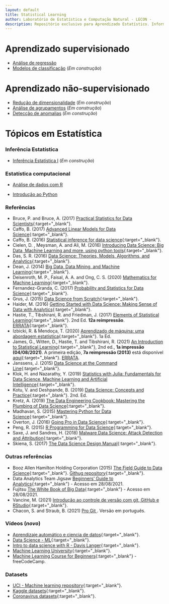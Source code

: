 ```yaml
---
layout: default
title: Statistical Learning
author: Laboratório de Estatística e Computação Natural - LECON -
description: Repositório exclusivo para Aprendizado Estatístico. Informações sobre métodos, modelagem estatística, códigos em R e Python, datasets e entre outros.
---
```


# Aprendizado supervisionado

* [Análise de regressão](https://bit.ly/3jvVHvg)
* [Modelos de classificação](https://bit.ly/3jviHfA) (*Em construção*)

# Aprendizado não-supervisionado
* [Redução de dimensionalidade](https://bit.ly/3jviHfA) (*Em construção*)
* [Análise de agrupamentos](https://bit.ly/3jviHfA) (*Em construção*)
* [Detecção de anomalias](https://bit.ly/3jviHfA) (*Em construção*)

# Tópicos em Estatística

### Inferência Estatística

* [Inferência Estatística I](https://bit.ly/3jviHfA) (*Em construção*)


### Estatística computacional

* [Análise de dados com R](https://bit.ly/3jxUsLV)

* [Introdução ao Python](https://bit.ly/3sX7bfA)


### Referências

- Bruce, P. and Bruce, A. (2017) [Practical Statistics for Data Scientists](https://drive.google.com/file/d/1qzAxnbceWs4z4ABClf0rS8IUq-MZkC1M/view){:target="_blank"}.
- Caffo, B. (2017) [Advanced Linear Models for Data Science](https://bit.ly/3gIfHKT){:target="_blank"}.
- Caffo, B. (2016) [Statistical inference for data science](https://bit.ly/3qsjgbv){:target="_blank"}.
- Cielen, D. , Meysman, A. and Ali, M. (2016) [Introducing Data Science: Big Data, Machine Learning and more, using python tools](https://drive.google.com/file/d/1hbjLZrFkKi8Cp-hgn__Gzxw1ftFyCeLj/view){:target="_blank"}.
- Das, S. R. (2016) [Data Science: Theories, Models, Algorithms, and Analytics](https://drive.google.com/file/d/1B851rJrpHZJiS2p4QadLhwgXfv3_87v2/view){:target="_blank"}.
- Dean, J. (2014) [Big Data, Data Mining, and Machine Learning](https://drive.google.com/file/d/1cA9-GNgGBU22jPmCio6FFclTIz4nh9Jl/view){:target="_blank"}.
- Deisenroth, M. P., Faisal, A. A. and Ong, C. S. (2020) [Mathematics for Machine Learning](https://bit.ly/3gUa1vZ){:target="_blank"}.
- Fernandez-Granda, C. (2017) [Probability and Statistics for Data Science](https://drive.google.com/file/d/1h6ViUfuD_CE4GacHvjb0jaZTYQPhBzap/view){:target="_blank"}.
- Grus, J. (2015) [Data Science from Scratch](https://drive.google.com/file/d/19NUMa-6H-taFc92M3gDT8QxDOT2EfVCr/view){:target="_blank"}.
- Haider, M. (2016) [Getting Started with Data Science: Making Sense of Data with Analytics](https://drive.google.com/file/d/1sGXMIZw6I1lOfasY5CMJb8RoC514FOiL/view){:target="_blank"}.
- Hastie, T., Tibshirani, R. and Friedman, J. (2017) [Elements of Statistical Learning](https://stanford.io/3gPor0n){:target="_blank"}. 2nd Ed. **12a reimpressão**. [ERRATA](https://stanford.io/3wIpcPD){:target="_blank"}.
- Izbicki, R. & Mendoça, T. (2020) [Aprendizado de máquina: uma abordagem estatística](https://bit.ly/3zHVcFJ){:target="_blank"}. 1a Ed.
- James, G., Witten, D., Hastie, T. and Tibshirani, R. (2021) [An Introduction to Statistical Learning](https://stanford.io/3jTwET3){:target="_blank"}, 2nd ed., **1a impressão (04/08/2021)**. A primeira edição, **7a reimpressão (2013)** está disponível [aqui](https://bit.ly/3qjFmwz){:target="_blank"}. [ERRATA](https://www.statlearning.com/errata-first-edition).
- Janssens, J. (2015) [Data Science at the Command Line](https://drive.google.com/file/d/1xD8ejOdS37pI_ys_08zjmnt08qowtHVC/view){:target="_blank"}.
- Klok, H. and Nazarathy, Y. (2019) [Statistics with Julia: Fundamentals for Data Science, Machine Learning and Artificial Intelligence](https://drive.google.com/file/d/1usOfQ9jnFgBMvsqVzeAnc428JLa4RB_y/view){:target="_blank"}.
- Kotu, V. and Deshpande, B. (2019) [Data Science: Concepts and Practice](https://drive.google.com/file/d/1Ddfce6jp4x_IwdKfUKCyXMLEq97xzxbJ/view){:target="_blank"}. 2nd. Ed.
- Kretz, A. (2019) [The Data Engineering Cookbook: Mastering the Plumbing of Data Science](https://drive.google.com/file/d/1mV4_O5NW3wrON0X2vu5DKlr6Au3_IjN3/view){:target="_blank"}.
- Madhavan, S. (2015) [Mastering Python for Data Science](https://drive.google.com/file/d/15NQ3z_mdcrUOteHCwUc61jdChMwT4Mez/view){:target="_blank"}.
- Overton, J. (2016) [Going Pro in Data Science](https://drive.google.com/file/d/1RjgDVqs9G53QvIw4CQkt5cKyVHnWvoir/view){:target="_blank"}.
- Peng, R. (2015) [R Programming for Data Science](https://drive.google.com/file/d/1RQEjlDfGdNEWxyMxXt9OtHOtIY_oGG86/view){:target="_blank"}.
- Saxe, J. and Sandres, H. (2018) [Malware Data Science: Attack Detection and Attribution](https://drive.google.com/file/d/1jtnH_536WoWAh7XRAwnbGEmDRCzJsFee/view){:target="_blank"}.
- Skiena, S. (2017) [The Data Science Design Manual](https://drive.google.com/file/d/126LDK3z2GcvlJC0Fi_wcPYMrjbkqZUbh/view){:target="_blank"}.


### Outras referências
- Booz Allen Hamilton Holding Corporation (2015) [The Field Guide to Data Science](https://drive.google.com/file/d/1bl_j3hzFgnUxg9OSS6o4Yw9Ilpcb9NFD/view){:target="_blank"}. [Githug repository](https://github.com/booz-allen-hamilton/The-Field-Guide-to-Data-Science){:target="_blank"}.
- Data Analytics Team Jigsaw [Beginners’ Guide to Analytics](https://drive.google.com/file/d/1_E14FyacFKSkIXgg4R_JQhf9R4lRQwjl/view){:target="_blank"} - Acesso em 28/08/2021.
- Fujitsu [The White Book of Big Data](https://drive.google.com/file/d/1FWYB1wjHbNcfXVbhd0QmKYy2UVZ7sXvr/view){:target="_blank"} - Acesso em 28/08/2021.
- Vancine, M. (2021) [Introdução ao controle de versão com git, GitHub e RStudio](https://mauriciovancine.github.io/workshop-git-github-rstudio/slides/pres_short_course_git_github_rstudio.html){:target="_blank"}.
- Chacon, S. and Straub, B. (2021) [Pro Git ](https://git-scm.com/book/pt-br/v2). Versão em português.

### Vídeos (*novo*)
* [Aprendizaje automático e ciencia de datos](https://bit.ly/3wEmrOy){:target="_blank"}.
* [Data Science - ML](https://bit.ly/3yIJ1Hc){:target="_blank"}.
* [Intro to data science with R - Davis Langer](https://bit.ly/3yJ92Gg){:target="_blank"}.
* [Machine Learning University](https://bit.ly/3zVEvWq){:target="_blank"}.
* [Machine Learning Course for Beginners](https://www.youtube.com/watch?v=NWONeJKn6kc){:target="_blank"} - freeCodeCamp.

### Datasets
* [UCI - Machine learning repository](https://archive.ics.uci.edu/ml/index.php){:target="_blank"}.
* [Kaggle datasets](https://www.kaggle.com/datasets){:target="_blank"}.
* [Coronavirus datasets](https://www.worldometers.info/coronavirus/){:target="_blank"}.


<script src="http://code.jquery.com/jquery-1.4.2.min.js"></script> <script> var x = document.getElementsByClassName("site-footer-credits"); setTimeout(() => { x[0].remove(); }, 10); </script>
